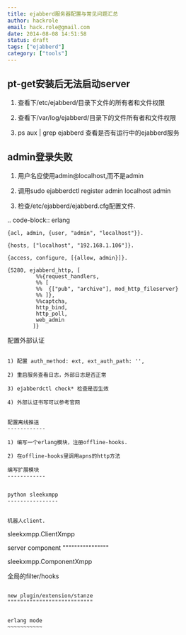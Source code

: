 ```yaml
---
title: ejabberd服务器配置与常见问题汇总
author: hackrole
email: hack.role@gmail.com
date: 2014-08-08 14:51:58
status: draft
tags: ["ejabberd"]
category: ["tools"]
---
```




pt-get安装后无法启动server
--------------------------


1) 查看下/etc/ejabberd/目录下文件的所有者和文件权限

2) 查看下/var/log/ejabberd/目录下的文件所有者和文件权限

3) ps aux | grep ejabberd 查看是否有运行中的ejabberd服务

admin登录失败
-------------


1) 用户名应使用admin@localhost,而不是admin

2) 调用sudo ejabberdctl register admin localhost admin

3) 检查/etc/ejabberd/ejabberd.cfg配置文件.

.. code-block:: erlang

    {acl, admin, {user, "admin", "localhost"}}.

    {hosts, ["localhost", "192.168.1.106"]}.

    {access, configure, [{allow, admin}]}.

    {5280, ejabberd_http, [
             %%{request_handlers,
             %% [
             %%  {["pub", "archive"], mod_http_fileserver}
             %% ]},
             %%captcha,
             http_bind,
             http_poll,
             web_admin
            ]}


配置外部认证
~~~~~~~~~~~~

1) 配置 auth_method: ext, ext_auth_path: '',

2) 重启服务查看日志，外部日志是否正常

3) ejabberdctl check* 检查是否生效

4) 外部认证书写可以参考官网


配置离线推送
------------

1) 编写一个erlang模块，注册offline-hooks.

2) 在offline-hooks里调用apns的http方法

编写扩展模块
------------


python sleekxmpp
----------------


机器人client.
~~~~~~~~~~~~~

sleekxmpp.ClientXmpp


server component
""""""""""""""""

sleekxmpp.ComponentXmpp

全局的filter/hooks
~~~~~~~~~~~~~~~~~~

new plugin/extension/stanze
"""""""""""""""""""""""""""


erlang mode
~~~~~~~~~~~

